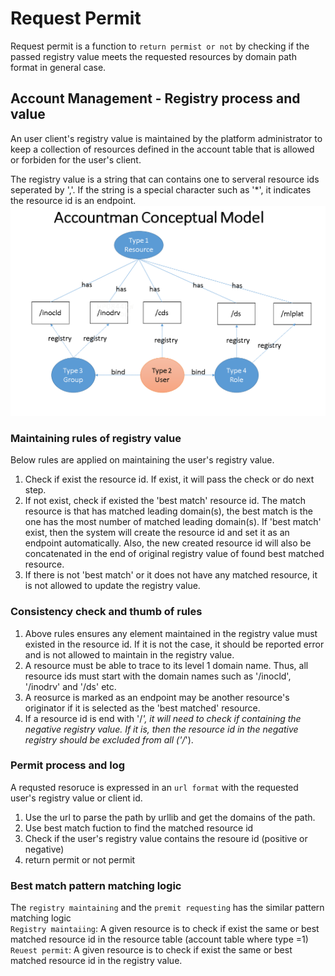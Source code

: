 # Request Permit
Request permit is a function to `return permist or not` by checking if the passed registry value meets the requested resources by domain path format in general case.
## Account Management - Registry process and value
An user client's registry value is maintained by the platform administrator to keep a collection of resources defined in the account table that is allowed or forbiden for the user's client. 

The registry value is a string that can contains one to serveral resource ids seperated by ','.
If the string is a special character such as '*', it indicates the resource id is an endpoint.
![AccountMan Conceptual Model](./png/accountman_conceptual_model.png)

### Maintaining rules of registry value
Below rules are applied on maintaining the user's registry value.
1. Check if exist the resource id. If exist, it will pass the check or do next step.
2. If not exist, check if existed the 'best match' resource id. The match resource is that has matched leading domain(s), the best match is the one has the most number of matched leading domain(s). If 'best match' exist, then the system will create the resource id and set it as an endpoint automatically. Also, the new created resource id will also be concatenated in the end of original registry value of found best matched resource.
3. If there is not 'best match' or it does not have any matched resource, it is not allowed to update the registry value.

### Consistency check and thumb of rules 

1.  Above rules ensures any element maintained in the registry value must existed in the resource id. If it is not the case, it should be reported error and is not allowed to maintain in the registry value.
2. A resource must be able to trace to its level 1 domain name. Thus, all resource ids must start with the domain names such as '/inocld', '/inodrv' and '/ds' etc. 
3. A reosurce is marked as an endpoint may be another resource's originator if it is selected as the 'best matched' resource.
4. If a resource id is end with '/*', it will need to check if containing the negative registry value. If it is, then the resource id in the negative registry should be excluded from all ('/*').

### Permit process and log 
A requsted resoruce is expressed in an `url format` with the requested user's registry value or client id.
1. Use the url to parse the path by urllib and get the domains of the path.
2. Use best match fuction to find the matched resource id
3. Check if the user's registry value contains the resoure id (positive or negative)
4. return permit or not permit


### Best match pattern matching logic
The `registry maintaining` and the `premit requesting` has the similar pattern matching logic  
`Registry maintaiing`: A given resource is to check if exist the same or best matched resource id in the resource table (account table where type =1)
`Reuest permit`:  A given resource is to check if exist the same or best matched resource id in the registry value.

